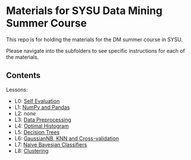 Materials for SYSU Data Mining Summer Course
============================================

This repo is for holding the materials for the DM summer course in SYSU.

Please navigate into the subfolders to see specific instructions for each of the materials.


Contents
--------

Lessons:
* L0: [Self Evaluation](0.self-evaluation)
* L1: [NumPy and Pandas](1.tools)
* L2: *none*
* L3: [Data Preprocessing](3.preprocessing)
* L4: [Optimal Histogram](4.optimal-histogram)
* L5: [Decision Trees](5.decision-tree)
* L6: [GaussianNB, KNN and Cross-validation](6.gaussiannb-knn-cv)
* L7: [Naive Bayesian Classifiers](7.naive-bayesian-classifiers)
* L8: [Clustering](8.clustering)

